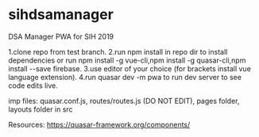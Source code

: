 # sihdsamanager
DSA Manager PWA for SIH 2019

1.clone repo from test branch.
2.run npm install in repo dir to install dependencies or run npm install -g vue-cli,npm install -g quasar-cli,npm install --save firebase.
3.use editor of your choice (for brackets install vue language extension).
4.run quasar dev -m pwa to run dev server to see code edits live.

imp files: quasar.conf.js, routes/routes.js (DO NOT EDIT), pages folder, layouts folder in src

Resources: https://quasar-framework.org/components/
